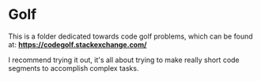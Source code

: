
# Golf

This is a folder dedicated towards code golf problems, which can be found at:
__https://codegolf.stackexchange.com/__

I recommend trying it out, it's all about trying to make really short code
segments to accomplish complex tasks.

